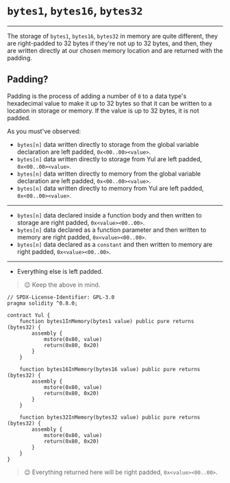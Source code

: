 # `bytes1`, `bytes16`, `bytes32`

---

The storage of `bytes1`, `bytes16`, `bytes32` in memory are quite different, they are right-padded to 32 bytes if they're not up to 32 bytes, and then,  they are written directly at our chosen memory location and are returned with the padding.

## Padding?

Padding is the process of adding  a number of `0` to a data type's hexadecimal value to make it up to 32 bytes so that it can be written to a location in storage or memory. If the value is up to 32 bytes, it is not padded.

As you must've observed:
- `bytes[n]` data written directly to storage from the global variable declaration are left padded, `0x<00..00><value>`.
- `bytes[n]` data written directly to storage from Yul are left padded, `0x<00..00><value>`.
- `bytes[n]` data written directly to memory from the global variable declaration are left padded, `0x<00..00><value>`.
- `bytes[n]` data written directly to memory from Yul are left padded, `0x<00..00><value>`.

---

- `bytes[n]` data declared inside a function body and then written to storage are right padded, `0x<value><00..00>`.
- `bytes[n]` data declared as a function parameter and then written to memory are right padded, `0x<value><00..00>`.
- `bytes[n]` data declared as a `constant` and then written to memory are right padded, `0x<value><00..00>`.

---

- Everything else is left padded.

> 😉 Keep the above in mind.

```solidity
// SPDX-License-Identifier: GPL-3.0
pragma solidity ^0.8.0;

contract Yul {
    function bytes1InMemory(bytes1 value) public pure returns (bytes32) {
        assembly {
            mstore(0x80, value)
            return(0x80, 0x20)
        }
    }

    function bytes16InMemory(bytes16 value) public pure returns (bytes32) {
        assembly {
            mstore(0x80, value)
            return(0x80, 0x20)
        }
    }

    function bytes32InMemory(bytes32 value) public pure returns (bytes32) {
        assembly {
            mstore(0x80, value)
            return(0x80, 0x20)
        }
    }
}
```
> 😉 Everything returned here will be right padded, `0x<value><00..00>`.